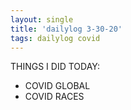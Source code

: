 ```yaml
---
layout: single
title: 'dailylog 3-30-20'
tags: dailylog covid
--- 
```

    
THINGS I DID TODAY: 

* COVID GLOBAL
* COVID RACES